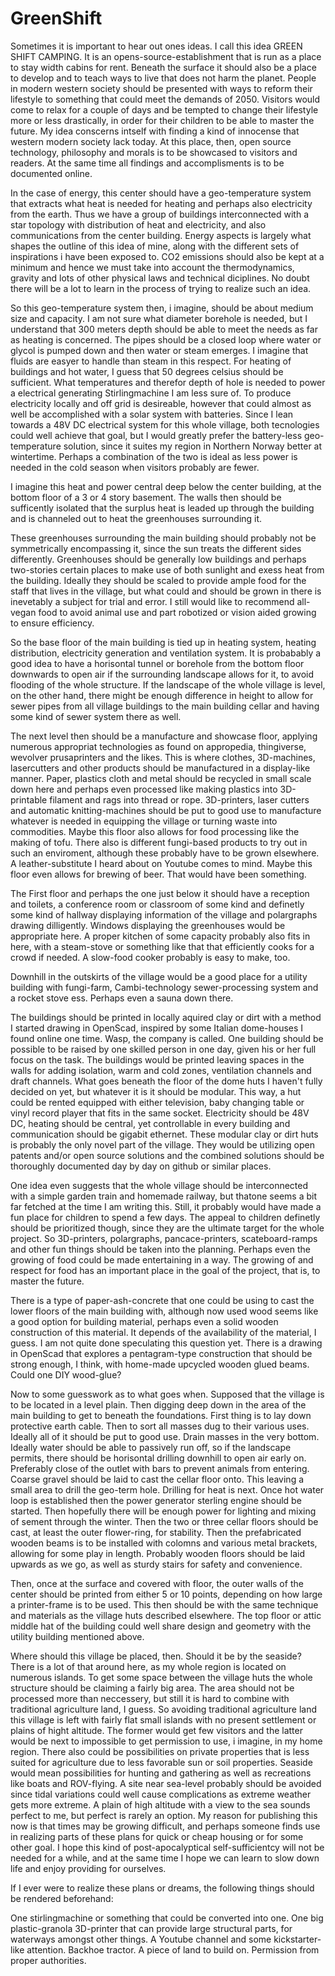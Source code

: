 # GreenShift
Sometimes it is important to hear out ones ideas.
I call this idea GREEN SHIFT CAMPING.
It is an opens-source-establishment that is run as a place to stay width cabins for rent. Beneath the surface it should also be a place to develop and to teach ways to live that does not harm the planet. People in modern western society should be presented with ways to reform their lifestyle to something that could meet the demands of 2050. Visitors would come to relax for a couple of days and be tempted to change their lifestyle more or less drastically, in order for their children to be able to master the future. My idea conscerns intself with finding a kind of innocense that western modern society lack today. At this place, then, open source technology, philosophy and morals is to be showcased to visitors and readers. At the same time all findings and accomplisments is to be documented online. 

In the case of energy, this center should have a geo-temperature system that extracts what heat is needed for heating and perhaps also electricity from the earth. Thus we have a group of buildings interconnected with a star topology with distribution of heat and electricity, and also communications from the center building. Energy aspects is largely what shapes the outline of this idea of mine, along with the different sets of inspirations i have been exposed to. CO2 emissions should also be kept at a minimum and hence we must take into account the thermodynamics, gravity and lots of other physical laws and technical diciplines. No doubt there will be a lot to learn in the process of trying to realize such an idea.

So this geo-temperature system then, i imagine, should be about medium size and capacity. I am not sure what diameter borehole is needed, but I understand that 300 meters depth should be able to meet the needs as far as heating is concerned. The pipes should be a closed loop where water or glycol is pumped down and then water or steam emerges.
I imagine that fluids are easyer to handle than steam in this respect. For heating of buildings and hot water, I guess that 50 degrees celsius should be sufficient. What temperatures and therefor depth of hole is needed to power a electrical generating Stirlingmachine I am less sure of. To produce electricity locally and off grid is desireable, however that could almost as well be accomplished with a solar system with batteries. Since I lean towards a 48V DC electrical system for this whole village, both tecnologies could well achieve that goal, but I would greatly prefer the battery-less geo-temperature solution, since it suites my region in Northern Norway better at wintertime. Perhaps a combination of the two is ideal as less power is needed in the cold season when visitors probably are fewer.

I imagine this heat and power central deep below the center building, at the bottom floor of a 3 or 4 story basement. The walls then should be sufficently isolated that the surplus heat is leaded up through the building and is channeled out to heat the greenhouses surrounding it. 

These greenhouses surrounding the main building should probably not be symmetrically encompassing it, since the sun treats the different sides differently. Greenhouses should be generally low buildings and perhaps two-stories certain places to make use of both sunlight and exess heat from the building. Ideally they should be scaled to provide ample food for the staff that lives in the village, but what could and should be grown in there is inevetably a subject for trial and error. I still would like to recommend all-vegan food to avoid animal use and part robotized or vision aided growing to ensure efficiency.

So the base floor of the main building is tied up in heating system, heating distribution, electricity generation and ventilation system. It is probabably a good idea to have a horisontal tunnel or borehole from the bottom floor downwards to open air if the surrounding landscape allows for it, to avoid flooding of the whole structure.
If the landscape of the whole village is level, on the other hand, there might be enough difference in height to allow for sewer pipes from all village buildings to the main building cellar and having some kind of sewer system there as well.

The next level then should be a manufacture and showcase floor, applying numerous appropriat technologies as found on appropedia, thingiverse, wevolver prusaprinters and the likes. This is where clothes, 3D-machines, lasercutters and other products should be manufactured in a display-like manner. Paper, plastics cloth and metal should be recycled in small scale down here and perhaps even processed like making plastics into 3D-printable filament and rags into thread or rope. 3D-printers, laser cutters and automatic knitting-machines should be put to good use to manufacture whatever is needed in equipping the village or turning waste into commodities. Maybe this floor also allows for food processing like the making of tofu. There also is different fungi-based products to try out in such an enviroment, although these probably have to be grown elsewhere.
A leather-substitute I heard about on Youtube comes to mind. Maybe this floor even allows for brewing of beer. That would have been something.

The First floor and perhaps the one just below it should have a reception and toilets, a conference room or classroom of some kind and definetly some kind of hallway displaying information of the village and polargraphs drawing dilligently. Windows displaying the greenhouses would be appropriate here. A proper kitchen of some capacity probably also fits in here, with a steam-stove or something like that that efficiently cooks for a crowd if needed. A slow-food cooker probably is easy to make, too.


Downhill in the outskirts of the village would be a good place for a utility building with fungi-farm, Cambi-technology sewer-processing system and a rocket stove ess. Perhaps even a sauna down there.

The buildings should be printed in locally aquired clay or dirt with a method I started drawing in OpenScad, inspired by some Italian dome-houses I found online one time. Wasp, the company is called.
One building should be possible to be raised by one skilled person in one day, given his or her full focus on the task. The buildings would be printed leaving spaces in the walls for adding isolation, warm and cold zones, ventilation channels and draft channels.
What goes beneath the floor of the dome huts I haven't fully decided on yet, but whatever it is it should be modular.
This way, a hut could be rented equipped with either television, baby changing table or vinyl record player that fits in the same socket. Electricity should be 48V DC, heating should be central, yet controllable in every building and communication should be gigabit ethernet. These modular clay or dirt huts is probably the only novel part of the village. They would be utilizing open patents and/or open source solutions and the combined solutions should be thoroughly documented day by day on github or similar places.

One idea even suggests that the whole village should be interconnected with a simple garden train and homemade railway, but thatone seems a bit far fetched at the time I am writing this. Still, it probably would have made a fun place for children to spend a few days. The appeal to children definetly should be prioritized though, since they are the ultimate target for the whole project. So 3D-printers, polargraphs, pancace-printers, scateboard-ramps and other fun things should be taken into the planning. Perhaps even the growing of food could be made entertaining in a way. The growing of and respect for food has an important place in the goal of the project, that is, to master the future.

There is a type of paper-ash-concrete that one could be using to cast the lower floors of the main building with, although now used wood seems like a good option for building material, perhaps even a solid wooden construction of this material. It depends of the availability of the material, I guess. I am not quite done speculating this question yet. There is a drawing in OpenScad that explores a pentagram-type construction that should be strong enough, I think, with home-made upcycled wooden glued beams. Could one DIY wood-glue?

Now to some guesswork as to what goes when.
Supposed that the village is to be located in a level plain. Then digging deep down in the area of the main building to get to beneath the foundations. First thing is to lay down protective earth cable. Then to sort all masses dug to their various uses. Ideally all of it should be put to good use. Drain masses in the very bottom. Ideally water should be able to passively run off, so if the landscape permits, there should be horisontal drilling downhill to open air early on. Preferably close of the outlet with bars to prevent animals from entering. Coarse gravel should be laid to cast the cellar floor onto. This leaving a small area to drill the geo-term hole.
Drilling for heat is next. Once hot water loop is established then the power generator sterling engine should be started. Then hopefully there will be enough power for lighting and mixing of sement through the winter. Then the two or three cellar floors should be cast, at least the outer flower-ring, for stability. 
Then the prefabricated wooden beams is to be installed with colomns and various metal brackets, allowing for some play in length. Probably wooden floors should be laid upwards as we go, as well as sturdy stairs for safety and convenience.

Then, once at the surface and covered with floor, the outer walls of the center should be printed from either 5 or 10 points, depending on how large a printer-frame is to be used. This then should be with the same technique and materials as the village huts described elsewhere. The top floor or attic middle hat of the building could well share design and geometry with the utility building mentioned above.

Where should this village be placed, then. Should it be by the seaside? There is a lot of that around here, as my whole region is located on numerous islands. To get some space between the village huts the whole structure should be claiming a fairly big area. The area should not be processed more than neccessery, but still it is hard to combine with traditional agriculture land, I guess. So avoiding traditional agriculture land this village is left with fairly flat small islands with no present settlement or plains of hight altitude. The former would get few visitors and the latter would be next to impossible to get permission to use, i imagine, in my home region. There also could be possibilities on private properties that is less suited for agriculture due to less favorable sun or soil properties.
Seaside would mean possibilities for hunting and gathering as well as recreations like boats and ROV-flying.
A site near sea-level probably should be avoided since tidal variations could well cause complications as extreme weather gets more extreme. A plain of high altitude with a view to the sea sounds perfect to me, but perfect is rarely an option. 
My reason for publishing this now is that times may be growing difficult, and perhaps someone finds use in realizing parts of these plans for quick or cheap housing or for some other goal. I hope this kind of post-apocalyptical self-sufficientcy will not be needed for a while, and at the same time I hope we can learn to slow down life and enjoy providing for ourselves.

If I ever were to realize these plans or dreams, the following things should be rendered beforehand:

One stirlingmachine or something that could be converted into one.
One big plastic-granola 3D-printer that can provide large structural parts, for waterways amongst other things.
A Youtube channel and some kickstarter-like attention.
Backhoe tractor.
A piece of land to build on.
Permission from proper authorities.
